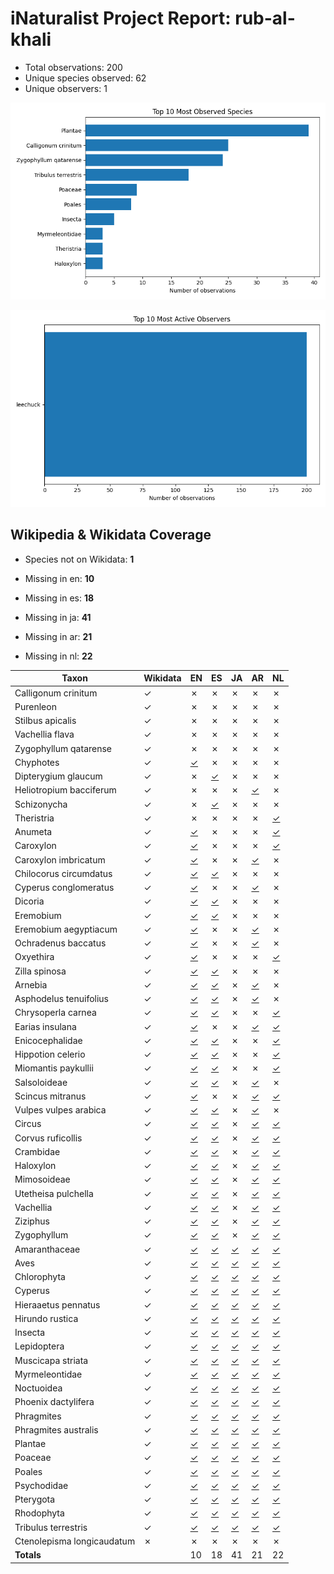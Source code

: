 # iNaturalist Project Report: rub-al-khali

- Total observations: 200
- Unique species observed: 62
- Unique observers: 1

![Top 10 Species](top_species_rub-al-khali.png)

![Top 10 Observers](top_observers_rub-al-khali.png)

## Wikipedia & Wikidata Coverage

- Species not on Wikidata: **1**
- Missing in en: **10**

- Missing in es: **18**

- Missing in ja: **41**

- Missing in ar: **21**

- Missing in nl: **22**

| Taxon | Wikidata | EN | ES | JA | AR | NL |
|---|---|---|---|---|---|---|
| Calligonum crinitum | &#10003; | &#10007; | &#10007; | &#10007; | &#10007; | &#10007; |
| Purenleon | &#10003; | &#10007; | &#10007; | &#10007; | &#10007; | &#10007; |
| Stilbus apicalis | &#10003; | &#10007; | &#10007; | &#10007; | &#10007; | &#10007; |
| Vachellia flava | &#10003; | &#10007; | &#10007; | &#10007; | &#10007; | &#10007; |
| Zygophyllum qatarense | &#10003; | &#10007; | &#10007; | &#10007; | &#10007; | &#10007; |
| Chyphotes | &#10003; | [&#10003;](https://en.wikipedia.org/wiki/Chyphotes) | &#10007; | &#10007; | &#10007; | &#10007; |
| Dipterygium glaucum | &#10003; | &#10007; | [&#10003;](https://es.wikipedia.org/wiki/Dipterygium_glaucum) | &#10007; | &#10007; | &#10007; |
| Heliotropium bacciferum | &#10003; | &#10007; | &#10007; | &#10007; | [&#10003;](https://ar.wikipedia.org/wiki/%D8%B1%D9%85%D8%B1%D8%A7%D9%85) | &#10007; |
| Schizonycha | &#10003; | &#10007; | [&#10003;](https://es.wikipedia.org/wiki/Schizonycha) | &#10007; | &#10007; | &#10007; |
| Theristria | &#10003; | &#10007; | &#10007; | &#10007; | &#10007; | [&#10003;](https://nl.wikipedia.org/wiki/Theristria) |
| Anumeta | &#10003; | [&#10003;](https://en.wikipedia.org/wiki/Anumeta) | &#10007; | &#10007; | &#10007; | [&#10003;](https://nl.wikipedia.org/wiki/Anumeta) |
| Caroxylon | &#10003; | [&#10003;](https://en.wikipedia.org/wiki/Caroxylon) | &#10007; | &#10007; | &#10007; | [&#10003;](https://nl.wikipedia.org/wiki/Caroxylon) |
| Caroxylon imbricatum | &#10003; | [&#10003;](https://en.wikipedia.org/wiki/Caroxylon_imbricatum) | &#10007; | &#10007; | [&#10003;](https://ar.wikipedia.org/wiki/%D8%B1%D9%88%D8%AB%D8%A7_%D9%82%D8%B1%D9%85%D9%8A%D8%AF%D9%8A%D8%A9) | &#10007; |
| Chilocorus circumdatus | &#10003; | [&#10003;](https://en.wikipedia.org/wiki/Chilocorus_circumdatus) | [&#10003;](https://es.wikipedia.org/wiki/Chilocorus_circumdatus) | &#10007; | &#10007; | &#10007; |
| Cyperus conglomeratus | &#10003; | [&#10003;](https://en.wikipedia.org/wiki/Cyperus_conglomeratus) | &#10007; | &#10007; | [&#10003;](https://ar.wikipedia.org/wiki/%D8%A7%D9%84%D8%AB%D9%86%D8%AF%D9%8A) | &#10007; |
| Dicoria | &#10003; | [&#10003;](https://en.wikipedia.org/wiki/Dicoria_(plant)) | [&#10003;](https://es.wikipedia.org/wiki/Dicoria) | &#10007; | &#10007; | &#10007; |
| Eremobium | &#10003; | [&#10003;](https://en.wikipedia.org/wiki/Eremobium) | [&#10003;](https://es.wikipedia.org/wiki/Eremobium) | &#10007; | &#10007; | &#10007; |
| Eremobium aegyptiacum | &#10003; | [&#10003;](https://en.wikipedia.org/wiki/Eremobium_aegyptiacum) | &#10007; | &#10007; | [&#10003;](https://ar.wikipedia.org/wiki/%D8%B3%D9%84%D9%8A%D8%B3%D9%84%D8%A9) | &#10007; |
| Ochradenus baccatus | &#10003; | [&#10003;](https://en.wikipedia.org/wiki/Ochradenus_baccatus) | &#10007; | &#10007; | [&#10003;](https://ar.wikipedia.org/wiki/%D8%AC%D8%B1%D8%AF%D9%89_%D8%AA%D9%88%D8%AA%D9%8A%D8%A9) | &#10007; |
| Oxyethira | &#10003; | [&#10003;](https://en.wikipedia.org/wiki/Oxyethira) | &#10007; | &#10007; | &#10007; | [&#10003;](https://nl.wikipedia.org/wiki/Oxyethira) |
| Zilla spinosa | &#10003; | [&#10003;](https://en.wikipedia.org/wiki/Zilla_spinosa) | [&#10003;](https://es.wikipedia.org/wiki/Zilla_spinosa) | &#10007; | &#10007; | &#10007; |
| Arnebia | &#10003; | [&#10003;](https://en.wikipedia.org/wiki/Arnebia) | [&#10003;](https://es.wikipedia.org/wiki/Arnebia) | &#10007; | [&#10003;](https://ar.wikipedia.org/wiki/%D8%A3%D8%B7%D9%86) | &#10007; |
| Asphodelus tenuifolius | &#10003; | [&#10003;](https://en.wikipedia.org/wiki/Asphodelus_tenuifolius) | [&#10003;](https://es.wikipedia.org/wiki/Asphodelus_tenuifolius) | &#10007; | [&#10003;](https://ar.wikipedia.org/wiki/%D8%A8%D8%B1%D9%88%D9%82_%D9%86%D8%AD%D9%8A%D9%81_%D8%A7%D9%84%D8%A3%D9%88%D8%B1%D8%A7%D9%82) | &#10007; |
| Chrysoperla carnea | &#10003; | [&#10003;](https://en.wikipedia.org/wiki/Chrysoperla_carnea) | [&#10003;](https://es.wikipedia.org/wiki/Chrysoperla_carnea) | &#10007; | &#10007; | [&#10003;](https://nl.wikipedia.org/wiki/Groene_gaasvlieg) |
| Earias insulana | &#10003; | [&#10003;](https://en.wikipedia.org/wiki/Earias_insulana) | &#10007; | &#10007; | [&#10003;](https://ar.wikipedia.org/wiki/%D8%AF%D9%88%D8%AF%D8%A9_%D8%A7%D9%84%D9%84%D9%88%D8%B2_%D8%A7%D9%84%D9%85%D8%B5%D8%B1%D9%8A%D8%A9) | [&#10003;](https://nl.wikipedia.org/wiki/Katoengroenuil) |
| Enicocephalidae | &#10003; | [&#10003;](https://en.wikipedia.org/wiki/Enicocephalidae) | [&#10003;](https://es.wikipedia.org/wiki/Enicocephalidae) | &#10007; | &#10007; | [&#10003;](https://nl.wikipedia.org/wiki/Enicocephalidae) |
| Hippotion celerio | &#10003; | [&#10003;](https://en.wikipedia.org/wiki/Hippotion_celerio) | [&#10003;](https://es.wikipedia.org/wiki/Hippotion_celerio) | &#10007; | &#10007; | [&#10003;](https://nl.wikipedia.org/wiki/Wingerdpijlstaart) |
| Miomantis paykullii | &#10003; | [&#10003;](https://en.wikipedia.org/wiki/Miomantis_paykullii) | [&#10003;](https://es.wikipedia.org/wiki/Miomantis_paykullii) | &#10007; | &#10007; | [&#10003;](https://nl.wikipedia.org/wiki/Miomantis_paykullii) |
| Salsoloideae | &#10003; | [&#10003;](https://en.wikipedia.org/wiki/Salsoloideae) | [&#10003;](https://es.wikipedia.org/wiki/Salsoloideae) | &#10007; | [&#10003;](https://ar.wikipedia.org/wiki/%D8%B1%D9%88%D8%AB%D8%A7%D9%88%D8%A7%D8%AA) | &#10007; |
| Scincus mitranus | &#10003; | [&#10003;](https://en.wikipedia.org/wiki/Eastern_skink) | &#10007; | &#10007; | [&#10003;](https://ar.wikipedia.org/wiki/%D8%B3%D9%82%D9%86%D9%82%D9%88%D8%B1_%D8%B4%D8%B1%D9%82%D9%8A) | [&#10003;](https://nl.wikipedia.org/wiki/Oostelijke_zandskink) |
| Vulpes vulpes arabica | &#10003; | [&#10003;](https://en.wikipedia.org/wiki/Arabian_red_fox) | [&#10003;](https://es.wikipedia.org/wiki/Vulpes_vulpes_arabica) | &#10007; | [&#10003;](https://ar.wikipedia.org/wiki/%D8%AB%D8%B9%D9%84%D8%A8_%D8%A3%D8%AD%D9%85%D8%B1_%D8%B9%D8%B1%D8%A8%D9%8A) | &#10007; |
| Circus | &#10003; | [&#10003;](https://en.wikipedia.org/wiki/Circus_(bird)) | [&#10003;](https://es.wikipedia.org/wiki/Circus_(g%C3%A9nero)) | &#10007; | [&#10003;](https://ar.wikipedia.org/wiki/%D9%85%D8%B1%D8%B2%D8%A9_(%D8%AC%D9%86%D8%B3)) | [&#10003;](https://nl.wikipedia.org/wiki/Circus_(geslacht)) |
| Corvus ruficollis | &#10003; | [&#10003;](https://en.wikipedia.org/wiki/Brown-necked_raven) | [&#10003;](https://es.wikipedia.org/wiki/Corvus_ruficollis) | &#10007; | [&#10003;](https://ar.wikipedia.org/wiki/%D8%BA%D8%B1%D8%A7%D8%A8_%D8%A3%D8%AD%D9%8A%D9%85%D8%B1_%D8%A7%D9%84%D8%B9%D9%86%D9%82) | [&#10003;](https://nl.wikipedia.org/wiki/Bruinnekraaf) |
| Crambidae | &#10003; | [&#10003;](https://en.wikipedia.org/wiki/Crambidae) | [&#10003;](https://es.wikipedia.org/wiki/Crambidae) | &#10007; | [&#10003;](https://ar.wikipedia.org/wiki/%D8%B9%D8%AB%D8%AB_%D8%A7%D9%84%D8%B9%D8%B4%D8%A8) | [&#10003;](https://nl.wikipedia.org/wiki/Grasmotten) |
| Haloxylon | &#10003; | [&#10003;](https://en.wikipedia.org/wiki/Haloxylon) | [&#10003;](https://es.wikipedia.org/wiki/Haloxylon) | &#10007; | [&#10003;](https://ar.wikipedia.org/wiki/%D8%B1%D9%85%D8%AB) | [&#10003;](https://nl.wikipedia.org/wiki/Haloxylon) |
| Mimosoideae | &#10003; | [&#10003;](https://en.wikipedia.org/wiki/Mimosoideae) | [&#10003;](https://es.wikipedia.org/wiki/Mimosoideae) | &#10007; | [&#10003;](https://ar.wikipedia.org/wiki/%D8%B3%D9%86%D8%B7%D8%A7%D9%88%D8%A7%D8%AA) | [&#10003;](https://nl.wikipedia.org/wiki/Mimosoideae) |
| Utetheisa pulchella | &#10003; | [&#10003;](https://en.wikipedia.org/wiki/Utetheisa_pulchella) | [&#10003;](https://es.wikipedia.org/wiki/Utetheisa_pulchella) | &#10007; | [&#10003;](https://ar.wikipedia.org/wiki/%D8%B9%D8%AB%D8%A9_%D8%A7%D9%84%D9%86%D8%B7%D8%B4_%D8%A7%D9%84%D9%85%D8%B1%D9%82%D8%B7%D8%A9_%D8%A8%D8%A7%D9%84%D8%A8%D9%82%D8%B9_%D8%A7%D9%84%D9%82%D8%B1%D9%85%D8%B2%D9%8A%D8%A9) | [&#10003;](https://nl.wikipedia.org/wiki/Prachtbeer) |
| Vachellia | &#10003; | [&#10003;](https://en.wikipedia.org/wiki/Vachellia) | [&#10003;](https://es.wikipedia.org/wiki/Vachellia) | &#10007; | [&#10003;](https://ar.wikipedia.org/wiki/%D9%83%D9%86%D9%87%D8%A8%D9%84) | [&#10003;](https://nl.wikipedia.org/wiki/Vachellia) |
| Ziziphus | &#10003; | [&#10003;](https://en.wikipedia.org/wiki/Ziziphus) | [&#10003;](https://es.wikipedia.org/wiki/Ziziphus) | &#10007; | [&#10003;](https://ar.wikipedia.org/wiki/%D8%B2%D9%81%D9%8A%D8%B2%D9%81) | [&#10003;](https://nl.wikipedia.org/wiki/Ziziphus) |
| Zygophyllum | &#10003; | [&#10003;](https://en.wikipedia.org/wiki/Zygophyllum) | [&#10003;](https://es.wikipedia.org/wiki/Zygophyllum) | &#10007; | [&#10003;](https://ar.wikipedia.org/wiki/%D8%B1%D8%B7%D8%B1%D9%8A%D8%B7) | [&#10003;](https://nl.wikipedia.org/wiki/Zygophyllum) |
| Amaranthaceae | &#10003; | [&#10003;](https://en.wikipedia.org/wiki/Amaranthaceae) | [&#10003;](https://es.wikipedia.org/wiki/Amaranthaceae) | [&#10003;](https://ja.wikipedia.org/wiki/%E3%83%92%E3%83%A6%E7%A7%91) | [&#10003;](https://ar.wikipedia.org/wiki/%D9%82%D8%B7%D9%8A%D9%81%D9%8A%D8%A9) | [&#10003;](https://nl.wikipedia.org/wiki/Amarantenfamilie) |
| Aves | &#10003; | [&#10003;](https://en.wikipedia.org/wiki/Bird) | [&#10003;](https://es.wikipedia.org/wiki/Aves) | [&#10003;](https://ja.wikipedia.org/wiki/%E9%B3%A5%E9%A1%9E) | [&#10003;](https://ar.wikipedia.org/wiki/%D8%B7%D8%A7%D8%A6%D8%B1) | [&#10003;](https://nl.wikipedia.org/wiki/Vogels) |
| Chlorophyta | &#10003; | [&#10003;](https://en.wikipedia.org/wiki/Chlorophyta) | [&#10003;](https://es.wikipedia.org/wiki/Chlorophyta) | [&#10003;](https://ja.wikipedia.org/wiki/%E7%B7%91%E8%97%BB%E6%A4%8D%E7%89%A9%E9%96%80) | [&#10003;](https://ar.wikipedia.org/wiki/%D8%AE%D9%8A%D8%B6%D9%88%D8%B1%D8%A7%D8%AA) | [&#10003;](https://nl.wikipedia.org/wiki/Groenwieren) |
| Cyperus | &#10003; | [&#10003;](https://en.wikipedia.org/wiki/Cyperus) | [&#10003;](https://es.wikipedia.org/wiki/Cyperus) | [&#10003;](https://ja.wikipedia.org/wiki/%E3%82%AB%E3%83%A4%E3%83%84%E3%83%AA%E3%82%B0%E3%82%B5%E5%B1%9E) | [&#10003;](https://ar.wikipedia.org/wiki/%D8%B3%D8%B9%D8%AF) | [&#10003;](https://nl.wikipedia.org/wiki/Cypergras) |
| Hieraaetus pennatus | &#10003; | [&#10003;](https://en.wikipedia.org/wiki/Booted_eagle) | [&#10003;](https://es.wikipedia.org/wiki/Hieraaetus_pennatus) | [&#10003;](https://ja.wikipedia.org/wiki/%E3%83%92%E3%83%A1%E3%82%AF%E3%83%9E%E3%82%BF%E3%82%AB) | [&#10003;](https://ar.wikipedia.org/wiki/%D8%B9%D9%82%D8%A7%D8%A8_%D9%85%D8%B3%D9%8A%D8%B1%D8%A9_%D8%B5%D8%BA%D8%B1%D9%89) | [&#10003;](https://nl.wikipedia.org/wiki/Dwergarend) |
| Hirundo rustica | &#10003; | [&#10003;](https://en.wikipedia.org/wiki/Barn_swallow) | [&#10003;](https://es.wikipedia.org/wiki/Hirundo_rustica) | [&#10003;](https://ja.wikipedia.org/wiki/%E3%83%84%E3%83%90%E3%83%A1) | [&#10003;](https://ar.wikipedia.org/wiki/%D8%AE%D8%B7%D8%A7%D9%81_%D8%A7%D9%84%D9%85%D8%AE%D8%A7%D8%B2%D9%86) | [&#10003;](https://nl.wikipedia.org/wiki/Boerenzwaluw) |
| Insecta | &#10003; | [&#10003;](https://en.wikipedia.org/wiki/Insect) | [&#10003;](https://es.wikipedia.org/wiki/Insecta) | [&#10003;](https://ja.wikipedia.org/wiki/%E6%98%86%E8%99%AB) | [&#10003;](https://ar.wikipedia.org/wiki/%D8%AD%D8%B4%D8%B1%D8%A9) | [&#10003;](https://nl.wikipedia.org/wiki/Insecten) |
| Lepidoptera | &#10003; | [&#10003;](https://en.wikipedia.org/wiki/Lepidoptera) | [&#10003;](https://es.wikipedia.org/wiki/Lepidoptera) | [&#10003;](https://ja.wikipedia.org/wiki/%E3%83%81%E3%83%A7%E3%82%A6%E7%9B%AE) | [&#10003;](https://ar.wikipedia.org/wiki/%D8%AD%D8%B1%D8%B4%D9%81%D9%8A%D8%A7%D8%AA_%D8%A7%D9%84%D8%A3%D8%AC%D9%86%D8%AD%D8%A9) | [&#10003;](https://nl.wikipedia.org/wiki/Vlinders) |
| Muscicapa striata | &#10003; | [&#10003;](https://en.wikipedia.org/wiki/Spotted_flycatcher) | [&#10003;](https://es.wikipedia.org/wiki/Muscicapa_striata) | [&#10003;](https://ja.wikipedia.org/wiki/%E3%83%A0%E3%83%8A%E3%83%95%E3%83%92%E3%82%BF%E3%82%AD) | [&#10003;](https://ar.wikipedia.org/wiki/%D8%A7%D9%84%D8%B0%D8%A8%D8%A7%D8%A8%D9%8A) | [&#10003;](https://nl.wikipedia.org/wiki/Grauwe_vliegenvanger) |
| Myrmeleontidae | &#10003; | [&#10003;](https://en.wikipedia.org/wiki/Antlion) | [&#10003;](https://es.wikipedia.org/wiki/Myrmeleontidae) | [&#10003;](https://ja.wikipedia.org/wiki/%E3%82%A6%E3%82%B9%E3%83%90%E3%82%AB%E3%82%B2%E3%83%AD%E3%82%A6) | [&#10003;](https://ar.wikipedia.org/wiki/%D9%84%D9%8A%D9%88%D8%AB_%D8%B9%D9%81%D8%B1%D9%8A%D9%86) | [&#10003;](https://nl.wikipedia.org/wiki/Mierenleeuwen) |
| Noctuoidea | &#10003; | [&#10003;](https://en.wikipedia.org/wiki/Noctuoidea) | [&#10003;](https://es.wikipedia.org/wiki/Noctuoidea) | [&#10003;](https://ja.wikipedia.org/wiki/%E3%83%A4%E3%82%AC%E4%B8%8A%E7%A7%91) | [&#10003;](https://ar.wikipedia.org/wiki/%D9%81%D8%B1%D8%A7%D8%B4%D8%A7%D8%AA_%D9%84%D9%8A%D9%84%D9%8A%D8%A9) | [&#10003;](https://nl.wikipedia.org/wiki/Noctuoidea) |
| Phoenix dactylifera | &#10003; | [&#10003;](https://en.wikipedia.org/wiki/Date_palm) | [&#10003;](https://es.wikipedia.org/wiki/Phoenix_dactylifera) | [&#10003;](https://ja.wikipedia.org/wiki/%E3%83%8A%E3%83%84%E3%83%A1%E3%83%A4%E3%82%B7) | [&#10003;](https://ar.wikipedia.org/wiki/%D9%86%D8%AE%D9%84%D8%A9_%D8%A7%D9%84%D8%AA%D9%85%D8%B1) | [&#10003;](https://nl.wikipedia.org/wiki/Dadelpalm) |
| Phragmites | &#10003; | [&#10003;](https://en.wikipedia.org/wiki/Phragmites) | [&#10003;](https://es.wikipedia.org/wiki/Phragmites) | [&#10003;](https://ja.wikipedia.org/wiki/%E3%83%A8%E3%82%B7%E5%B1%9E) | [&#10003;](https://ar.wikipedia.org/wiki/%D9%82%D9%8A%D8%B5%D9%88%D8%A8) | [&#10003;](https://nl.wikipedia.org/wiki/Phragmites) |
| Phragmites australis | &#10003; | [&#10003;](https://en.wikipedia.org/wiki/Phragmites_australis) | [&#10003;](https://es.wikipedia.org/wiki/Phragmites_australis) | [&#10003;](https://ja.wikipedia.org/wiki/%E3%83%A8%E3%82%B7) | [&#10003;](https://ar.wikipedia.org/wiki/%D9%82%D9%8A%D8%B5%D9%88%D8%A8_%D8%AC%D9%86%D9%88%D8%A8%D9%8A) | [&#10003;](https://nl.wikipedia.org/wiki/Riet) |
| Plantae | &#10003; | [&#10003;](https://en.wikipedia.org/wiki/Plant) | [&#10003;](https://es.wikipedia.org/wiki/Plantae) | [&#10003;](https://ja.wikipedia.org/wiki/%E6%A4%8D%E7%89%A9) | [&#10003;](https://ar.wikipedia.org/wiki/%D9%86%D8%A8%D8%A7%D8%AA) | [&#10003;](https://nl.wikipedia.org/wiki/Planten) |
| Poaceae | &#10003; | [&#10003;](https://en.wikipedia.org/wiki/Poaceae) | [&#10003;](https://es.wikipedia.org/wiki/Poaceae) | [&#10003;](https://ja.wikipedia.org/wiki/%E3%82%A4%E3%83%8D%E7%A7%91) | [&#10003;](https://ar.wikipedia.org/wiki/%D9%86%D8%AC%D9%8A%D9%84%D9%8A%D8%A9) | [&#10003;](https://nl.wikipedia.org/wiki/Grassenfamilie) |
| Poales | &#10003; | [&#10003;](https://en.wikipedia.org/wiki/Poales) | [&#10003;](https://es.wikipedia.org/wiki/Poales) | [&#10003;](https://ja.wikipedia.org/wiki/%E3%82%A4%E3%83%8D%E7%9B%AE) | [&#10003;](https://ar.wikipedia.org/wiki/%D9%82%D8%A8%D8%A6%D9%8A%D8%A7%D8%AA) | [&#10003;](https://nl.wikipedia.org/wiki/Poales) |
| Psychodidae | &#10003; | [&#10003;](https://en.wikipedia.org/wiki/Psychodidae) | [&#10003;](https://es.wikipedia.org/wiki/Psychodidae) | [&#10003;](https://ja.wikipedia.org/wiki/%E3%83%81%E3%83%A7%E3%82%A6%E3%83%90%E3%82%A8) | [&#10003;](https://ar.wikipedia.org/wiki/%D9%81%D8%B1%D8%A7%D8%B4%D9%8A%D8%A7%D8%AA_%D8%A7%D9%84%D9%85%D8%B8%D9%87%D8%B1) | [&#10003;](https://nl.wikipedia.org/wiki/Motmuggen) |
| Pterygota | &#10003; | [&#10003;](https://en.wikipedia.org/wiki/Pterygota_(plant)) | [&#10003;](https://es.wikipedia.org/wiki/Pterygota) | [&#10003;](https://ja.wikipedia.org/wiki/%E6%9C%89%E7%BF%85%E4%BA%9C%E7%B6%B1) | [&#10003;](https://ar.wikipedia.org/wiki/%D8%AC%D9%86%D8%A7%D8%AD%D9%8A%D8%A7%D8%AA) | [&#10003;](https://nl.wikipedia.org/wiki/Gevleugelde_insecten) |
| Rhodophyta | &#10003; | [&#10003;](https://en.wikipedia.org/wiki/Red_algae) | [&#10003;](https://es.wikipedia.org/wiki/Rhodophyta) | [&#10003;](https://ja.wikipedia.org/wiki/%E7%B4%85%E8%97%BB) | [&#10003;](https://ar.wikipedia.org/wiki/%D8%B7%D8%AD%D8%A7%D9%84%D8%A8_%D8%AD%D9%85%D8%B1%D8%A7%D8%A1) | [&#10003;](https://nl.wikipedia.org/wiki/Roodwieren) |
| Tribulus terrestris | &#10003; | [&#10003;](https://en.wikipedia.org/wiki/Tribulus_terrestris) | [&#10003;](https://es.wikipedia.org/wiki/Tribulus_terrestris) | [&#10003;](https://ja.wikipedia.org/wiki/%E3%83%8F%E3%83%9E%E3%83%93%E3%82%B7) | [&#10003;](https://ar.wikipedia.org/wiki/%D8%AD%D8%B3%D9%83_%D8%A3%D8%B1%D8%B6%D9%8A) | [&#10003;](https://nl.wikipedia.org/wiki/Tribulus_terrestris) |
| Ctenolepisma longicaudatum | &#10007; | &#10007; | &#10007; | &#10007; | &#10007; | &#10007; |
| **Totals** |  | 10 | 18 | 41 | 21 | 22 |
